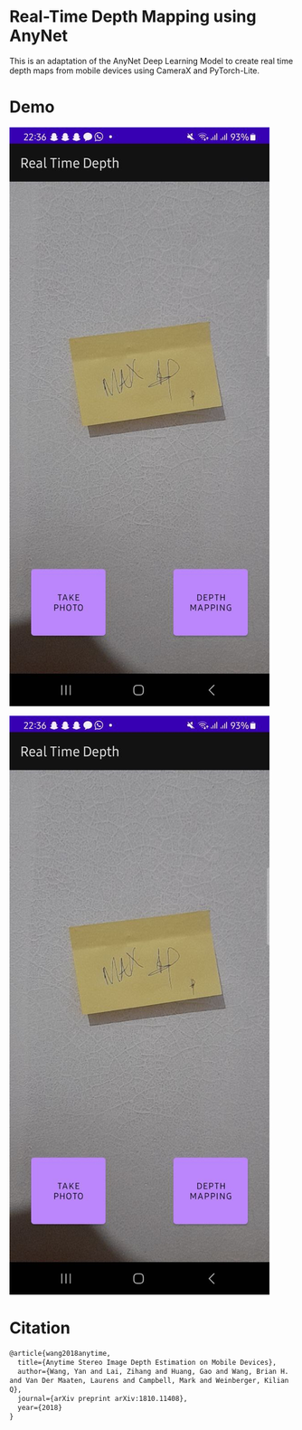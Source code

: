 # Real-Time Depth Mapping using AnyNet

This is an adaptation of the AnyNet Deep Learning Model to create real time depth maps from mobile devices using CameraX and PyTorch-Lite.

# Demo

![alt text](https://github.com/macsakini/Real-Time-Depth-Map-Application/blob/main/screenshots/ss1.jpeg?raw=true)

![alt text](https://github.com/macsakini/Real-Time-Depth-Map-Application/blob/main/screenshots/ss1.jpeg?raw=true)

# Citation
```
@article{wang2018anytime,
  title={Anytime Stereo Image Depth Estimation on Mobile Devices},
  author={Wang, Yan and Lai, Zihang and Huang, Gao and Wang, Brian H. and Van Der Maaten, Laurens and Campbell, Mark and Weinberger, Kilian Q},
  journal={arXiv preprint arXiv:1810.11408},
  year={2018}
}
```